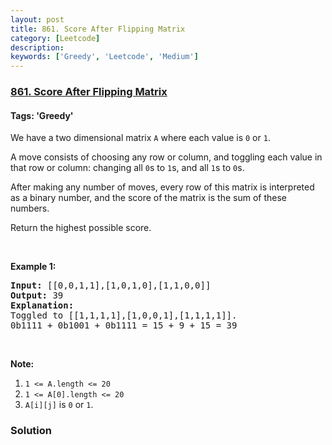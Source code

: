 ```yaml
---
layout: post
title: 861. Score After Flipping Matrix
category: [Leetcode]
description: 
keywords: ['Greedy', 'Leetcode', 'Medium']
---
```

### [861. Score After Flipping Matrix](https://leetcode.com/problems/score-after-flipping-matrix)

#### Tags: 'Greedy'

<div class="content__u3I1 question-content__JfgR"><div><p>We have a two dimensional matrix <code>A</code> where each value is <code>0</code> or <code>1</code>.</p>
<p>A move consists of choosing any row or column, and toggling each value in that row or column: changing all <code>0</code>s to <code>1</code>s, and all <code>1</code>s to <code>0</code>s.</p>
<p>After making any number of moves, every row of this matrix is interpreted as a binary number, and the score of the matrix is the sum of these numbers.</p>
<p>Return the highest possible score.</p>
<p> </p>
<ol>
</ol>
<div>
<p><strong>Example 1:</strong></p>
<pre><strong>Input: </strong><span id="example-input-1-1">[[0,0,1,1],[1,0,1,0],[1,1,0,0]]</span>
<strong>Output: </strong><span id="example-output-1">39</span>
<strong>Explanation:
</strong>Toggled to <span id="example-input-1-1">[[1,1,1,1],[1,0,0,1],[1,1,1,1]].
0b1111 + 0b1001 + 0b1111 = 15 + 9 + 15 = 39</span></pre>
<p> </p>
<p><strong>Note:</strong></p>
<ol>
<li><code>1 &lt;= A.length &lt;= 20</code></li>
<li><code>1 &lt;= A[0].length &lt;= 20</code></li>
<li><code>A[i][j]</code> is <code>0</code> or <code>1</code>.</li>
</ol>
</div>
</div></div>

### Solution
